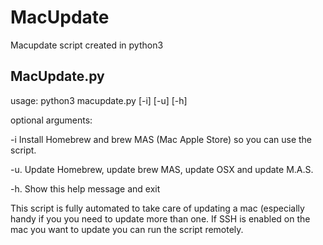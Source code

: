# MacUpdate
Macupdate script created in python3

## MacUpdate.py
usage: python3 macupdate.py [-i] [-u] [-h]

optional arguments:

  -i    Install Homebrew and brew MAS (Mac Apple Store) so you can use the script.
  
  -u.   Update Homebrew, update brew MAS, update OSX and update M.A.S.
  
  -h.   Show this help message and exit

This script is fully automated to take care of updating a mac (especially handy if you you need to update more than one.
If SSH is enabled on the mac you want to update you can run the script remotely.
